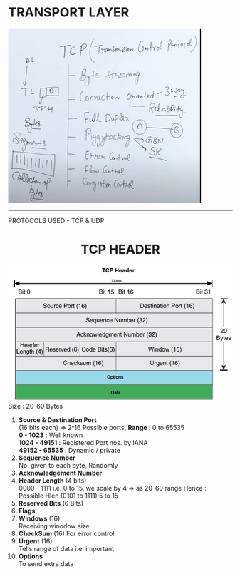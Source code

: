 # TRANSPORT LAYER

![alt text](image-11.png)

---
PROTOCOLS USED - TCP & UDP

# <CENTER> TCP HEADER
![alt text](image-3.png)
Size : 20-60 Bytes

1. **Source & Destination Port**  
(16 bits each) => 2^16 Possible ports, **Range** : 0 to 65535  
**0 - 1023** : Well known  
**1024 - 49151** : Registered Port nos. by IANA  
**49152 - 65535** : Dynamic / private
2. **Sequence Number**  
No. given to each byte, Randomly
3. **Acknowledgement Number**  
4. **Header Length** (4 bits)  
0000 - 1111 i.e. 0 to 15, we scale by 4 => as 20-60 range
Hence : Possible Hlen (0101 to 1111) 5 to 15
5. **Reserved Bits** (6 Bits)
6. **Flags** 
7. **Windows** (16)  
Receiving winodow size
8. **CheckSum** (16)
For error control
9. **Urgent** (16)   
Tells range of data i.e. important
10. **Options**  
To send extra data